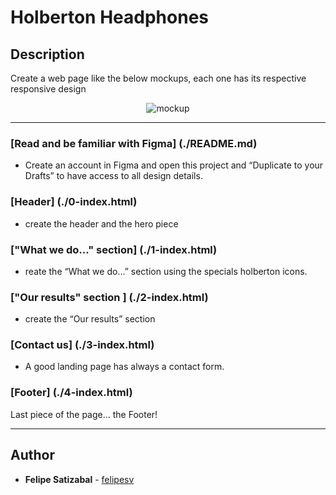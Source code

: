 # Holberton Headphones

## Description

Create a web page like the below mockups, each one has its respective responsive design

<p align="center"><img src="https://github.com/felipesv/holberton-headphones/mockup.jpg" alt="mockup"></a></p>

---

### [Read and be familiar with Figma] (./README.md)
* Create an account in Figma and open this project and “Duplicate to your Drafts” to have access to all design details.

### [Header] (./0-index.html)
* create the header and the hero piece

### ["What we do..." section] (./1-index.html)
* reate the “What we do…” section using the specials holberton icons.

### ["Our results" section ] (./2-index.html)
* create the “Our results” section

### [Contact us] (./3-index.html)
* A good landing page has always a contact form.

### [Footer] (./4-index.html)
Last piece of the page… the Footer!

---

## Author
* **Felipe Satizabal** - [felipesv](https://github.com/felipesv)